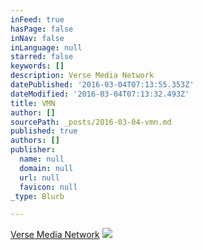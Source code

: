 ```yaml
---
inFeed: true
hasPage: false
inNav: false
inLanguage: null
starred: false
keywords: []
description: Verse Media Network
datePublished: '2016-03-04T07:13:55.353Z'
dateModified: '2016-03-04T07:13:32.493Z'
title: VMN
author: []
sourcePath: _posts/2016-03-04-vmn.md
published: true
authors: []
publisher:
  name: null
  domain: null
  url: null
  favicon: null
_type: Blurb

---
```

[Verse Media Network][0]
![](https://the-grid-user-content.s3-us-west-2.amazonaws.com/c5fe2d54-5bec-42e6-aae0-c286b43fb78b.jpg)

[0]: http://www.versemedianetwork.com/